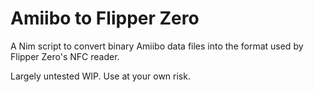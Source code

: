 # Amiibo to Flipper Zero

A Nim script to convert binary Amiibo data files into the format used by Flipper Zero's NFC reader.

Largely untested WIP. Use at your own risk.

